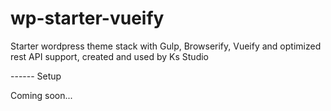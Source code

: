 # wp-starter-vueify
Starter wordpress theme stack with Gulp, Browserify, Vueify and optimized rest API support, created and used by Ks Studio

------ Setup

Coming soon...
